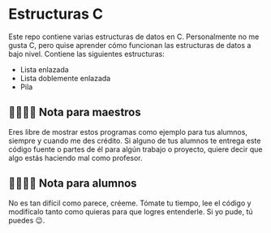 # Estructuras C

Este repo contiene varias estructuras de datos en C. Personalmente no me gusta C, pero quise aprender cómo funcionan las estructuras de datos a bajo nivel. Contiene las siguientes estructuras:

- Lista enlazada
- Lista doblemente enlazada
- Pila

## 👨‍🏫👩‍🏫 Nota para maestros

Eres libre de mostrar estos programas como ejemplo para tus alumnos, siempre y cuando me des crédito.
Si alguno de tus alumnos te entrega este código fuente o partes de él para algún trabajo o proyecto, quiere decir que algo estás haciendo mal como profesor.

## 👨‍🎓👩‍🎓 Nota para alumnos

No es tan difícil como parece, créeme. Tómate tu tiempo, lee el código y modifícalo tanto como quieras para que logres entenderle. Si yo pude, tú puedes 😉.
